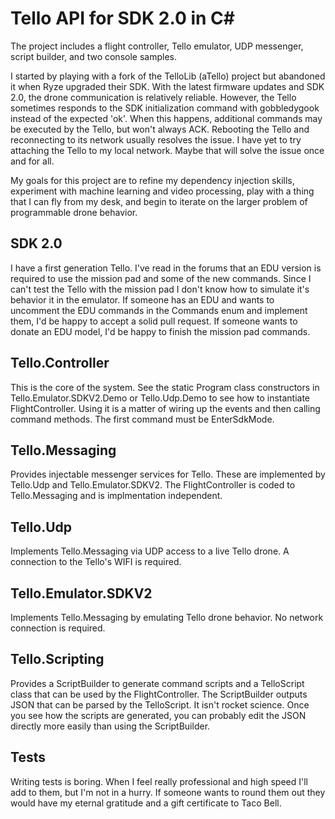 # Tello API for SDK 2.0 in C#
The project includes a flight controller, Tello emulator, UDP messenger, script builder, and two console samples.

I started by playing with a fork of the TelloLib (aTello) project but abandoned it when Ryze upgraded their SDK. With the latest firmware updates and SDK 2.0, the drone communication is relatively reliable. However, the Tello sometimes responds to the SDK initialization command with gobbledygook instead of the expected 'ok'. When this happens, additional commands may be executed by the Tello, but won't always ACK. Rebooting the Tello and reconnecting to its network usually resolves the issue. I have yet to try attaching the Tello to my local network. Maybe that will solve the issue once and for all.

My goals for this project are to refine my dependency injection skills, experiment with machine learning and video processing, play with a thing that I can fly from my desk, and begin to iterate on the larger problem of programmable drone behavior.

## SDK 2.0
I have a first generation Tello. I've read in the forums that an EDU version is required to use the mission pad and some of the new commands. Since I can't test the Tello with the mission pad I don't know how to simulate it's behavior it in the emulator. If someone has an EDU and wants to uncomment the EDU commands in the Commands enum and implement them, I'd be happy to accept a solid pull request. If someone wants to donate an EDU model, I'd be happy to finish the mission pad commands.

## Tello.Controller
This is the core of the system. See the static Program class constructors in Tello.Emulator.SDKV2.Demo or Tello.Udp.Demo to see how to instantiate FlightController. Using it is a matter of wiring up the events and then calling command methods. The first command must be EnterSdkMode.

## Tello.Messaging
Provides injectable messenger services for Tello. These are implemented by Tello.Udp and Tello.Emulator.SDKV2. The FlightController is coded to Tello.Messaging and is implmentation independent.

## Tello.Udp
Implements Tello.Messaging via UDP access to a live Tello drone. A connection to the Tello's WIFI is required.

## Tello.Emulator.SDKV2
Implements Tello.Messaging by emulating Tello drone behavior. No network connection is required.

## Tello.Scripting
Provides a ScriptBuilder to generate command scripts and a TelloScript class that can be used by the FlightController. The ScriptBuilder outputs JSON that can be parsed by the TelloScript. It isn't rocket science. Once you see how the scripts are generated, you can probably edit the JSON directly more easily than using the ScriptBuilder.

## Tests
Writing tests is boring. When I feel really professional and high speed I'll add to them, but I'm not in a hurry. If someone wants to round them out they would have my eternal gratitude and a gift certificate to Taco Bell.
